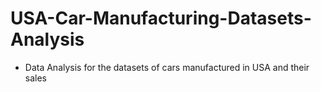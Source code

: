 # USA-Car-Manufacturing-Datasets-Analysis
* Data Analysis for the datasets of cars manufactured in USA and their sales
